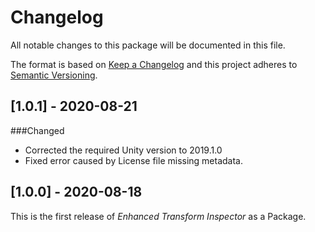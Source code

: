 # Changelog
All notable changes to this package will be documented in this file.

The format is based on [Keep a Changelog](http://keepachangelog.com/en/1.0.0/)
and this project adheres to [Semantic Versioning](http://semver.org/spec/v2.0.0.html).

## [1.0.1] - 2020-08-21
###Changed
- Corrected the required Unity version to 2019.1.0
- Fixed error caused by License file missing metadata.

## [1.0.0] - 2020-08-18
This is the first release of *Enhanced Transform Inspector* as a Package.